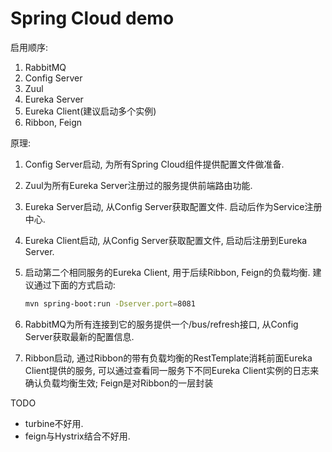 # Spring Cloud demo

启用顺序:

1. RabbitMQ
1. Config Server
1. Zuul
1. Eureka Server
1. Eureka Client(建议启动多个实例)
1. Ribbon, Feign

原理:

1. Config Server启动, 为所有Spring Cloud组件提供配置文件做准备.
1. Zuul为所有Eureka Server注册过的服务提供前端路由功能.
1. Eureka Server启动, 从Config Server获取配置文件. 启动后作为Service注册中心.
1. Eureka Client启动, 从Config Server获取配置文件, 启动后注册到Eureka Server.
1. 启动第二个相同服务的Eureka Client, 用于后续Ribbon, Feign的负载均衡. 建议通过下面的方式启动:
   
   ```bash
   mvn spring-boot:run -Dserver.port=8081
   ```
1. RabbitMQ为所有连接到它的服务提供一个/bus/refresh接口, 从Config Server获取最新的配置信息.
1. Ribbon启动, 通过Ribbon的带有负载均衡的RestTemplate消耗前面Eureka Client提供的服务, 可以通过查看同一服务下不同Eureka Client实例的日志来确认负载均衡生效; Feign是对Ribbon的一层封装


TODO

- turbine不好用.
- feign与Hystrix结合不好用.